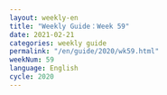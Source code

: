 ```yaml
---
layout: weekly-en
title: "Weekly Guide：Week 59"
date: 2021-02-21
categories: weekly guide
permalink: "/en/guide/2020/wk59.html"
weekNum: 59
language: English
cycle: 2020
---
```

